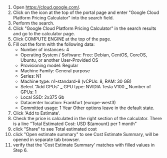1. Open https://cloud.google.com/.
2. Click on the icon at the top of the portal page and enter "Google Cloud Platform Pricing Calculator" into the search field.
3. Perform the search.
4. Click "Google Cloud Platform Pricing Calculator" in the search results and go to the calculator page.
5. Click COMPUTE ENGINE at the top of the page.
6. Fill out the form with the following data:
   - Number of instances: 4
   - Operating System / Software: Free: Debian, CentOS, CoreOS, Ubuntu, or another User-Provided OS
   - Provisioning model: Regular
   - Machine Family: General purpose
   - Series: N1
   - Machine type: n1-standard-8 (vCPUs: 8, RAM: 30 GB)
   - Select “Add GPUs“
     _ GPU type: NVIDIA Tesla V100
     _ Number of GPUs: 1
   - Local SSD: 2x375 Gb
   - Datacenter location: Frankfurt (europe-west3)
   - Committed usage: 1 Year
     Other options leave in the default state.
7. Click 'Add to Estimate'.
8. Check the price is calculated in the right section of the calculator. There is a line “Total Estimated Cost: USD ${amount} per 1 month”
9. click "Share" to see Total estimated cost
10. click "Open estimate summary" to see Cost Estimate Summary, will be opened in separate tab browser.
11. verify that the 'Cost Estimate Summary' matches with filled values in Step 6.
